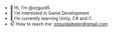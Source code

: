 - 👋 Hi, I’m @ozgurd5
- 👀 I’m interested in Game Development
- 🌱 I’m currently learning Unity, C# and C
- 📫 How to reach me: ozgurdalbeler@gmail.com
